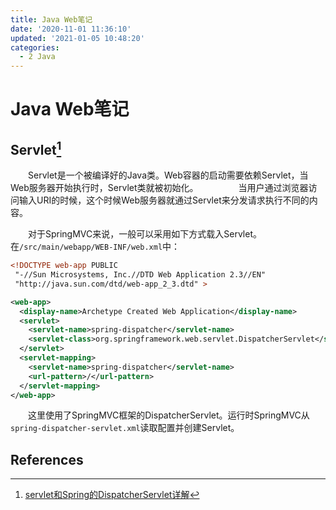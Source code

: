 ```yaml
---
title: Java Web笔记
date: '2020-11-01 11:36:10'
updated: '2021-01-05 10:48:20'
categories:
  - 2 Java
---
```

# Java Web笔记

## Servlet[^1]

　　Servlet是一个被编译好的Java类。Web容器的启动需要依赖Servlet，当Web服务器开始执行时，Servlet类就被初始化。
　　
　　当用户通过浏览器访问输入URI的时候，这个时候Web服务器就通过Servlet来分发请求执行不同的内容。

　　对于SpringMVC来说，一般可以采用如下方式载入Servlet。在`/src/main/webapp/WEB-INF/web.xml`中：

```xml
<!DOCTYPE web-app PUBLIC
 "-//Sun Microsystems, Inc.//DTD Web Application 2.3//EN"
 "http://java.sun.com/dtd/web-app_2_3.dtd" >

<web-app>
  <display-name>Archetype Created Web Application</display-name>
  <servlet>
    <servlet-name>spring-dispatcher</servlet-name>
    <servlet-class>org.springframework.web.servlet.DispatcherServlet</servlet-class>
  </servlet>
  <servlet-mapping>
    <servlet-name>spring-dispatcher</servlet-name>
    <url-pattern>/</url-pattern>
  </servlet-mapping>
</web-app>
```

　　这里使用了SpringMVC框架的DispatcherServlet。运行时SpringMVC从`spring-dispatcher-servlet.xml`读取配置并创建Servlet。　　
## References

[^1]: [servlet和Spring的DispatcherServlet详解](https://blog.csdn.net/yalishadaa/article/details/70544492)
